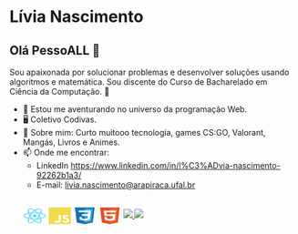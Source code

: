 # Lívia Nascimento

## Olá PessoALL 👋

 
Sou apaixonada por solucionar problemas e desenvolver soluções usando algoritmos e matemática.
Sou discente do Curso de Bacharelado em Ciência da Computação. :sparkling_heart:


<!-- - 🔭Sou pesquisadora em Iniciação Cientifica em Análise e Modelagem de Redes Complexas.  -->
- 🌱 Estou me aventurando no universo da programação Web.
- 🖥️ Coletivo Codivas. 
- 💬 Sobre mim: Curto muitooo tecnologia, games CS:GO, Valorant, Mangás, Livros e Animes.
- 📫 Onde me encontrar: 
  - LinkedIn https://www.linkedin.com/in/l%C3%ADvia-nascimento-92262b1a3/ 
  - E-mail: livia.nascimento@arapiraca.ufal.br
  <div style="display: inline-block"><br>
  <img align="center" alt="Fran-React" height="30" width="40" src="https://raw.githubusercontent.com/devicons/devicon/master/icons/react/react-original.svg">
  <img align="center" alt="Fran-Js" height="30" width="40" src="https://raw.githubusercontent.com/devicons/devicon/master/icons/javascript/javascript-plain.svg">
  <img align="center" alt="Fran-CSS" height="30" width="40" src="https://raw.githubusercontent.com/devicons/devicon/master/icons/css3/css3-original.svg">
  <img align="center" alt="Fran-HTML" height="30" width="40" src="https://raw.githubusercontent.com/devicons/devicon/master/icons/html5/html5-original.svg">
   <div style="display: inline-block"><br>
  <a href="https://github.com/Livcrst">
  <img height="180em" src="https://github-readme-stats.vercel.app/api?username=Livcrst&show_icons=true&theme=tokyonight&include_all_commits=true&count_private=true"/>
  <img height="180em" src="https://github-readme-stats.vercel.app/api/top-langs/?username=Livcrst&layout=compact&langs_count=16&theme=highcontrast"/>
</div>
  
